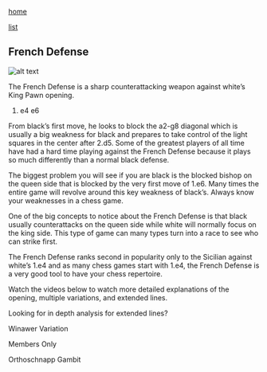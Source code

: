 [home](/zaliczeniowe1awww/)

[list](/zaliczeniowe1awww/list)

## French Defense

![alt text](https://www.thechesswebsite.com/wp-content/uploads/2012/07/French-Defense.jpg "French Defense")


The French Defense is a sharp counterattacking weapon against white’s King Pawn opening.

1. e4 e6

From black’s first move, he looks to block the a2-g8 diagonal which is usually a big weakness for black and prepares to take control of the light squares in the center after 2.d5. Some of the greatest players of all time have had a hard time playing against the French Defense because it plays so much differently than a normal black defense.

The biggest problem you will see if you are black is the blocked bishop on the queen side that is blocked by the very first move of 1.e6. Many times the entire game will revolve around this key weakness of black’s. Always know your weaknesses in a chess game.

One of the big concepts to notice about the French Defense is that black usually counterattacks on the queen side while white will normally focus on the king side. This type of game can many types turn into a race to see who can strike first.

The French Defense ranks second in popularity only to the Sicilian against white’s 1.e4 and as many chess games start with 1.e4, the French Defense is a very good tool to have your chess repertoire.

Watch the videos below to watch more detailed explanations of the opening, multiple variations, and extended lines.



Looking for in depth analysis for extended lines?

















Winawer Variation









Members Only













Orthoschnapp Gambit

